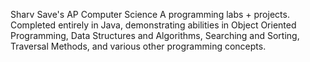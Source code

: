Sharv Save's AP Computer Science A programming labs + projects. Completed entirely in Java, demonstrating abilities in Object Oriented Programming, Data Structures and Algorithms, Searching and Sorting, Traversal Methods, and various other programming concepts.
